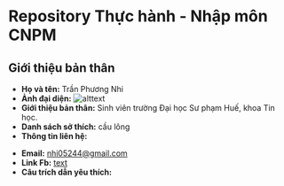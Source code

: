 # Repository Thực hành - Nhập môn CNPM
## Giới thiệu bản thân
- **Họ và tên:** Trần Phương Nhi
- **Ảnh đại diện:** ![alttext](b265a1fa-d259-425f-adad-72a392e104af.jpg)
- **Giới thiệu bản thân:** Sinh viên trường Đại học Sư phạm Huế, khoa Tin học.
- **Danh sách sở thích:** cầu lông
- **Thông tin liên hệ:** 
+ **Email:** nhi05244@gmail.com
+ **Link Fb:** [text](https://www.facebook.com/share/17F3ufYjgA/)
+ **Câu trích dẫn yêu thích:**
